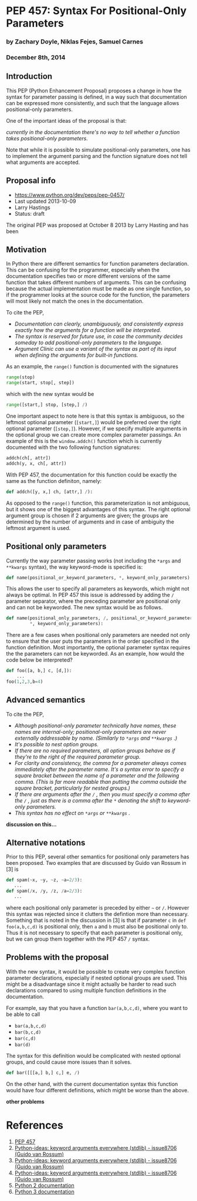 PEP 457: Syntax For Positional-Only Parameters
===============

### by Zachary Doyle, Niklas Fejes, Samuel Carnes
### December 8th, 2014

## Introduction
This PEP (Python Enhancement Proposal) proposes a change in how the syntax for parameter passing is
defined, in a way such that documentation can be expressed more consistently, and such that
the language allows positional-only parameters.

One of the important ideas of the proposal is that:

_currently in the documentation there's no way to tell whether a function takes positional-only parameters._

Note that while it is possible to simulate positional-only parameters, one has to implement the argument parsing and the function signature does not tell what arguments are accepted.

## Proposal info
* https://www.python.org/dev/peps/pep-0457/
* Last updated 2013-10-09
* Larry Hastings <larry at hastings.org>
* Status: draft

The original PEP was proposed at October 8 2013 by Larry Hasting and has been 

## Motivation
In Python there are different semantics for function parameters declaration. This can be confusing for the programmer, especially when the documentation specifies two or more different versions of the same function that takes different numbers of arguments. This can be confusing because the actual implementation must be made as one single function, so if the programmer looks at the source code for the function, the parameters will most likely not match the ones in the documentation.

To cite the PEP,

* _Documentation can clearly, unambiguously, and consistently express exactly how the arguments for a function will be interpreted._
* _The syntax is reserved for future use, in case the community decides someday to add positional-only parameters to the language._
* _Argument Clinic can use a variant of the syntax as part of its input when defining the arguments for built-in functions._


As an example, the `range()` function is documented with the signatures
```python
range(stop)
range(start, stop[, step])
```
which with the new syntax would be
```python
range([start,] stop, [step,] /)
```

One important aspect to note here is that this syntax is ambiguous, so the leftmost optional parameter (`[start,]`) would be preferred over the right optional parameter (`[step,]`). However, if we specify multiple arguments in the optional group we can create more complex parameter passings. An example of this is the `window.addch()` function which is currently documented with the two following function signatures:
```python
addch(ch[, attr])
addch(y, x, ch[, attr])
```
With PEP 457, the documentation for this function could be exactly the same as the function definiton, namely:
```python
def addch([y, x,] ch, [attr,] /):
```

As opposed to the `range()` function, this parameterization is not ambiguous, but it shows one of the biggest advantages of this syntax. The right optional argument group is chosen if 2 arguments are given; the groups are determined by the number of arguments and in case of ambiguity the leftmost argument is used.


## Positional only parameters
Currently the way parameter passing works (not including the `*args` and `**kwargs` syntax), the way keyword-mode is specified is:
```python
def name(positional_or_keyword_parameters, *, keyword_only_parameters):
```
This allows the user to specify all parameters as keywords, which might not always be optimal. In PEP 457 this issue is addressed by adding the `/` parameter separator, where the preceding parameter are positional only and can not be keyworded. The new syntax would be as follows.
```python
def name(positional_only_parameters, /, positional_or_keyword_parameters,
         *, keyword_only_parameters):
```

There are a few cases when positional only parameters are needed not only to ensure that the user puts the parameters in the order specified in the function definition. Most importantly, the optional parameter syntax requires the the parameters can not be keyworded. As an example, how would the code below be interpreted?
```python
def foo([a, b,] c, [d,]):
    ...
foo(1,2,3,b=4)
```

## Advanced semantics
To cite the PEP,

*  _Although positional-only parameter technically have names, these names are internal-only; positional-only parameters are never externally addressable by name. (Similarly to `*args` and `**kwargs` .)_
*  _It's possible to nest option groups._
*  _If there are no required parameters, all option groups behave as if they're to the right of the required parameter group._
*  _For clarity and consistency, the comma for a parameter always comes immediately after the parameter name. It's a syntax error to specify a square bracket between the name of a parameter and the following comma. (This is far more readable than putting the comma outside the square bracket, particularly for nested groups.)_
*  _If there are arguments after the `/` , then you must specify a comma after the `/` , just as there is a comma after the `*` denoting the shift to keyword-only parameters._
*  _This syntax has no effect on `*args` or `**kwargs` ._

**discussion on this...**

## Alternative notations
Prior to this PEP, several other semantics for positional only parameters has been proposed. Two examples that are discussed by Guido van Rossum in [3] is
```python
def spam(~x, ~y, ~z, ~a=2/3):
   ...
def spam(/x, /y, /z, /a=2/3):
   ...
```
where each positional only parameter is preceded by either `~` or `/`. However this syntax was rejected since it clutters the defintion more than necessary. Something that is noted in the discussion in [3] is that if parameter `c` in `def foo(a,b,c,d)` is positional only, then `a` and `b` must also be positional only to. Thus it is not necessary to specify that each parameter is positional only, but we can group them together with the PEP 457 `/` syntax.

## Problems with the proposal
With the new syntax, it would be possible to create very complex function parameter declarations, especially if nested optional groups are used. This might be a disadvantage since it might actually be harder to read such declarations compared to using multiple function definitions in the documentation.

For example, say that you have a function `bar(a,b,c,d)`, where you want to be able to call
* `bar(a,b,c,d)`
* `bar(b,c,d)`
* `bar(c,d)`
* `bar(d)`

The syntax for this definition would be complicated with nested optional groups, and could cause more issues than it solves.
```python
def bar([[[a,] b,] c,] e, /)
```
On the other hand, with the current documentation syntax this function would have four different definitions, which might be worse than the above.

**other problems**

# References
1.  [PEP 457](https://www.python.org/dev/peps/pep-0457)
2.  [Python-ideas: keyword arguments everywhere (stdlib) - issue8706 (Guido van Rossum) ](https://mail.python.org/pipermail/python-ideas/2012-March/014364.html)
3.  [Python-ideas: keyword arguments everywhere (stdlib) - issue8706 (Guido van Rossum) ](https://mail.python.org/pipermail/python-ideas/2012-March/014378.html)
4.  [Python-ideas: keyword arguments everywhere (stdlib) - issue8706 (Guido van Rossum) ](https://mail.python.org/pipermail/python-ideas/2012-March/014417.html)
5.  [Python 2 documentation](https://docs.python.org/2/)
5.  [Python 3 documentation](https://docs.python.org/3/)
